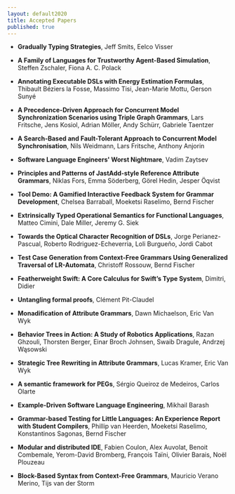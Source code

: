 ```yaml
---
layout: default2020
title: Accepted Papers
published: true
---
```


* **Gradually Typing Strategies**, Jeff Smits, Eelco Visser


* **A Family of Languages for Trustworthy Agent-Based Simulation**, Steffen Zschaler, Fiona A. C. Polack


* **Annotating Executable DSLs with Energy Estimation Formulas**, Thibault Béziers la Fosse, Massimo Tisi, Jean-Marie Mottu, Gerson Sunyé


* **A Precedence-Driven Approach for Concurrent Model Synchronization Scenarios using Triple Graph Grammars**, Lars Fritsche, Jens Kosiol, Adrian Möller, Andy Schürr, Gabriele Taentzer


* **A Search-Based and Fault-Tolerant Approach to Concurrent Model Synchronisation**, Nils Weidmann, Lars Fritsche, Anthony Anjorin


* **Software Language Engineers' Worst Nightmare**, Vadim Zaytsev


* **Principles and Patterns of JastAdd-style Reference Attribute Grammars**, Niklas Fors, Emma Söderberg, Görel Hedin, Jesper Öqvist


* **Tool Demo: A Gamified Interactive Feedback System for Grammar Development**, Chelsea Barraball, Moeketsi Raselimo, Bernd Fischer


* **Extrinsically Typed Operational Semantics for Functional Languages**, Matteo Cimini, Dale Miller, Jeremy G. Siek


* **Towards the Optical Character Recognition of DSLs**, Jorge Perianez-Pascual, Roberto Rodriguez-Echeverria, Loli Burgueño, Jordi Cabot


* **Test Case Generation from Context-Free Grammars Using Generalized Traversal of LR-Automata**, Christoff Rossouw, Bernd Fischer


* **Featherweight Swift: A Core Calculus for Swift’s Type System**, Dimitri, Didier


* **Untangling formal proofs**, Clément Pit-Claudel


* **Monadification of Attribute Grammars**, Dawn Michaelson, Eric Van Wyk

* **Behavior Trees in Action: A Study of Robotics Applications**, Razan Ghzouli, Thorsten Berger, Einar Broch Johnsen, Swaib Dragule, Andrzej Wąsowski


* **Strategic Tree Rewriting in Attribute Grammars**, Lucas Kramer, Eric Van Wyk


* **A semantic framework for PEGs**, Sérgio Queiroz de Medeiros, Carlos Olarte


* **Example-Driven Software Language Engineering**, Mikhail Barash

* **Grammar-based Testing for Little Languages: An Experience Report with Student Compilers**, Phillip van Heerden, Moeketsi Raselimo, Konstantinos Sagonas, Bernd Fischer


* **Modular and distributed IDE**, Fabien Coulon, Alex Auvolat, Benoit Combemale, Yerom-David Bromberg, François Taïni, Olivier Barais, Noël Plouzeau 

* **Block-Based Syntax from Context-Free Grammars**, Mauricio Verano Merino, Tijs van der Storm